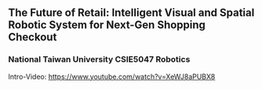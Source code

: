 ## The Future of Retail: Intelligent Visual and Spatial Robotic System for Next-Gen Shopping Checkout

### National Taiwan University CSIE5047 Robotics

Intro-Video: https://www.youtube.com/watch?v=XeWJ8aPUBX8